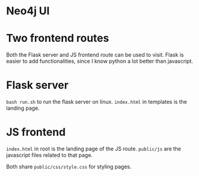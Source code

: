 # Neo4j UI

# Two frontend routes
Both the Flask server and JS frontend route can be used to visit. Flask is
easier to add functionalities, since I know python a lot better than javascript.


# Flask server
`bash run.sh` to run the flask server on linux. `index.html` in templates is
the landing page.

# JS frontend
`index.html` in root is the landing page of the JS route. `public/js` are the
javascript files related to that page. 

Both share `public/css/style.css` for styling pages. 